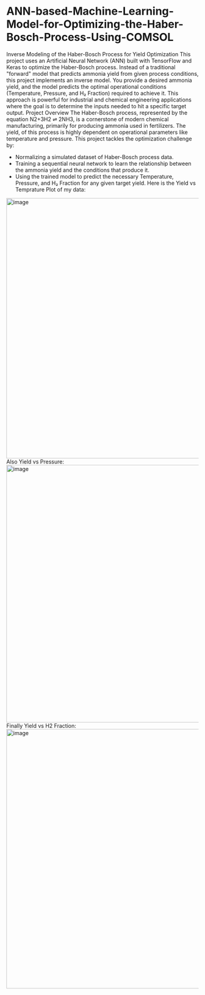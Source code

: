 # ANN-based-Machine-Learning-Model-for-Optimizing-the-Haber-Bosch-Process-Using-COMSOL
Inverse Modeling of the Haber-Bosch Process for Yield Optimization
This project uses an Artificial Neural Network (ANN) built with TensorFlow and Keras to optimize the Haber-Bosch process. Instead of a traditional "forward" model that predicts ammonia yield from given process conditions, this project implements an inverse model. You provide a desired ammonia yield, and the model predicts the optimal operational conditions (Temperature, Pressure, and H₂ Fraction) required to achieve it.
This approach is powerful for industrial and chemical engineering applications where the goal is to determine the inputs needed to hit a specific target output.
Project Overview
The Haber-Bosch process, represented by the equation N2+3H2 ⇌ 2NH3, is a cornerstone of modern chemical manufacturing, primarily for producing ammonia used in fertilizers. The yield, of this process is highly dependent on operational parameters like temperature and pressure.
This project tackles the optimization challenge by:
- Normalizing a simulated dataset of Haber-Bosch process data.
- Training a sequential neural network to learn the relationship between the ammonia yield and the conditions that produce it.
- Using the trained model to predict the necessary Temperature, Pressure, and H₂ Fraction for any given target yield.
Here is the Yield vs Temprature Plot of my data:
<img width="1080" height="681" alt="image" src="https://github.com/user-attachments/assets/ca454434-aefc-4971-a258-6bdee99c1434" />
Also Yield vs Pressure:
<img width="1082" height="674" alt="image" src="https://github.com/user-attachments/assets/3c97c450-3512-470c-afeb-6b09f40a3050" />
Finally Yield vs H2 Fraction:
<img width="1092" height="679" alt="image" src="https://github.com/user-attachments/assets/a1a10b9a-d332-43ef-b708-17d5be4f0b27" />

